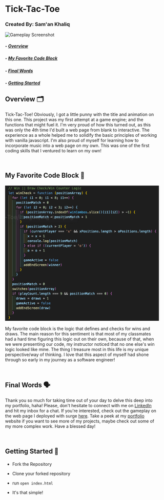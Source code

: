 # Tick-Tac-Toe
### Created By: Sam'an Khaliq

![Gameplay Screenshot](./images/GameplayScreenshot.png)

##### - [Overview](#over)

##### - [My Favorite Code Block](#fav)

##### - [Final Words](#final)

##### - [Getting Started](#start)

## Overview :card_index_dividers: <p id='over'/>

Tick-Tac-Toe! Obviously, I got a little punny with the title and animation on this one. This project was my first attempt at a game engine; and the functions that might fuel it. I'm very proud of how this turned out, as this was only the 4th time I'd built a web page from blank to interactive. The experience as a whole helped me to solidify the basic principles of working with vanilla javascript. I'm also proud of myself for learning how to incorporate music into a web page on my own. This was one of the first coding skills that I ventured to learn on my own!

&ensp;

##  My Favorite Code Block :smiling_face_with_three_hearts: <p id='fav'/>

![Gameplay Screenshot](./images/CodeScreenshot.png)

My favorite code block is the logic that defines and checks for wins and draws. The main reason for this sentiment is that most of my classmates had a hard time figuring this logic out on their own, because of that, when we were presenting our code, my instructor noticed that no one else's win logic looked like mine. The thing I treasure most in this life is my unique perspective/way of thinking. I love that this aspect of myself had shone through so early in my journey as a software engineer!

&ensp;

## Final Words :speaking_head: <p id='final'/>
Thank you so much for taking time out of your day to delve this deep into my portfolio, haha! Please, don't hesitate to connect with me on [LinkedIn](https://www.linkedin.com/in/saman-khaliq/) and hit my inbox for a chat. If you're interested, check out the gameplay on the web page I deployed with surge [here](http://tick-tac-toe.surge.sh/). Take a peek at my [portfolio](https://www.samanhg.com/) website if you want to see more of my projects, maybe check out some of my more complex work. Have a blessed day!

&ensp;

## Getting Started :vertical_traffic_light: <p id='start'/>
	
- Fork the Repository
	
- Clone your forked repository
	
- run `open index.html`
	
- It's that simple!
